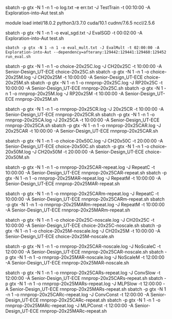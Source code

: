 sbatch -p gtx -N 1 -n 1 -o log.txt -e err.txt -J TestTrain -t 00:10:00 -A Exploration-into-Aut test.sh

module load intel/18.0.2 python3/3.7.0 cuda/10.1 cudnn/7.6.5 nccl/2.5.6

sbatch -p gtx -N 1 -n 1 -o eval_sgd.txt -J EvalSGD -t 00:02:00 -A Exploration-into-Aut test.sh


```
sbatch -p gtx -N 1 -n 1 -o eval_mult.txt -J EvalMult -t 02:00:00 -A Exploration-into-Aut --dependency=afterany:129442:129441:129460:129452 run_eval.sh
```




sbatch -p gtx -N 1 -n 1 -o choice-20x25C.log -J CH20x25C -t 10:00:00 -A Senior-Design_UT-ECE choice-20x25C.sh
sbatch -p gtx -N 1 -n 1 -o choice-20x25M.log -J CH20x25M -t 10:00:00 -A Senior-Design_UT-ECE choice-20x25M.sh
sbatch -p gtx -N 1 -n 1 -o rnnprop-20x25C.log -J RP20x25C -t 10:00:00 -A Senior-Design_UT-ECE rnnprop-20x25C.sh
sbatch -p gtx -N 1 -n 1 -o rnnprop-20x25M.log -J RP20x25M -t 10:00:00 -A Senior-Design_UT-ECE rnnprop-20x25M.sh


sbatch -p gtx -N 1 -n 1 -o rnnprop-20x25CR.log -J 20x25CR -t 10:00:00 -A Senior-Design_UT-ECE rnnprop-20x25CR.sh
sbatch -p gtx -N 1 -n 1 -o rnnprop-20x25CA.log -J 20x25CA -t 10:00:00 -A Senior-Design_UT-ECE rnnprop-20x25CA.sh
sbatch -p gtx -N 1 -n 1 -o rnnprop-20x25CAR.log -J 20x25CAR -t 10:00:00 -A Senior-Design_UT-ECE rnnprop-20x25CAR.sh


sbatch -p gtx -N 1 -n 1 -o choice-20x50C.log -J CH20x50C -t 20:00:00 -A Senior-Design_UT-ECE choice-20x50C.sh
sbatch -p gtx -N 1 -n 1 -o choice-20x50M.log -J CH20x50M -t 20:00:00 -A Senior-Design_UT-ECE choice-20x50M.sh

sbatch -p gtx -N 1 -n 1 -o rnnprop-20x25CAR-repeat.log -J RepeatC -t 10:00:00 -A Senior-Design_UT-ECE rnnprop-20x25CAR-repeat.sh
sbatch -p gtx -N 1 -n 1 -o rnnprop-20x25MAR-repeat.log -J RepeatM -t 10:00:00 -A Senior-Design_UT-ECE rnnprop-20x25MAR-repeat.sh


sbatch -p gtx -N 1 -n 1 -o rnnprop-20x25CARm-repeat.log -J RepeatC -t 10:00:00 -A Senior-Design_UT-ECE rnnprop-20x25CARm-repeat.sh
sbatch -p gtx -N 1 -n 1 -o rnnprop-20x25MARm-repeat.log -J RepeatM -t 10:00:00 -A Senior-Design_UT-ECE rnnprop-20x25MARm-repeat.sh


sbatch -p gtx -N 1 -n 1 -o choice-20x25C-noscale.log -J CH20x25C -t 10:00:00 -A Senior-Design_UT-ECE choice-20x25C-noscale.sh
sbatch -p gtx -N 1 -n 1 -o choice-20x25M-noscale.log -J CH20x25M -t 10:00:00 -A Senior-Design_UT-ECE choice-20x25M-noscale.sh

sbatch -p gtx -N 1 -n 1 -o rnnprop-20x25CAR-noscale.log -J NoScaleC -t 12:00:00 -A Senior-Design_UT-ECE rnnprop-20x25CAR-noscale.sh
sbatch -p gtx -N 1 -n 1 -o rnnprop-20x25MAR-noscale.log -J NoScaleM -t 12:00:00 -A Senior-Design_UT-ECE rnnprop-20x25MAR-noscale.sh


sbatch -p gtx -N 1 -n 1 -o rnnprop-20x25CARs-repeat.log -J ConvSlow -t 12:00:00 -A Senior-Design_UT-ECE rnnprop-20x25CARs-repeat.sh
sbatch -p gtx -N 1 -n 1 -o rnnprop-20x25MARs-repeat.log -J MLPSlow -t 12:00:00 -A Senior-Design_UT-ECE rnnprop-20x25MARs-repeat.sh
sbatch -p gtx -N 1 -n 1 -o rnnprop-20x25CARc-repeat.log -J ConvConst -t 12:00:00 -A Senior-Design_UT-ECE rnnprop-20x25CARc-repeat.sh
sbatch -p gtx -N 1 -n 1 -o rnnprop-20x25MARc-repeat.log -J MLPConst -t 12:00:00 -A Senior-Design_UT-ECE rnnprop-20x25MARc-repeat.sh
